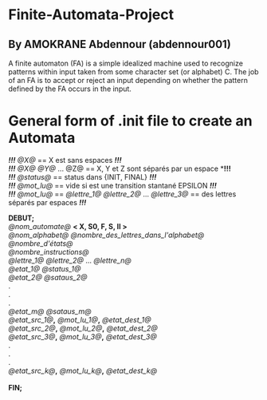 # Finite-Automata-Project

## By AMOKRANE Abdennour (abdennour001)

A finite automaton (FA) is a simple idealized machine used to recognize patterns within input taken from some character set (or alphabet) C. The job of an FA is to accept or reject an input depending on whether the pattern defined by the FA occurs in the input.

# General form of .init file to create an Automata

***!!!*** *@X@* == X est sans espaces ***!!!*** <br/>
***!!!*** *@X@* *@Y@* ... @Z@ == X, Y et Z sont séparés par un espace ***!!!** <br/>
***!!!*** *@status@* == status dans {INIT, FINAL} ***!!!*** <br/>
***!!!*** *@mot_lu@* == vide si est une transition stantané EPSILON ***!!!*** <br/>
***!!!*** *@mot_lu@* == *@lettre_1@* *@lettre_2@* ... *@lettre_3@* == des lettres séparés par espaces ***!!!*** <br/>

**DEBUT;** <br/>
*@nom_automate@* **< X, S0, F, S, II >** <br/>
*@nom_alphabet@* *@nombre_des_lettres_dans_l'alphabet@* <br/>
*@nombre_d'états@* <br/>
*@nombre_instructions@* <br/>
*@lettre_1@* *@lettre_2@* ... *@lettre_n@* <br/>
*@etat_1@* *@status_1@* <br/>
*@etat_2@* *@sataus_2@* <br/>
.<br/>
.<br/>
.<br/>
*@etat_m@* *@sataus_m@*<br/>
*@etat_src_1@***,** *@mot_lu_1@***,** *@etat_dest_1@*<br/>
*@etat_src_2@***,** *@mot_lu_2@***,** *@etat_dest_2@*<br/>
*@etat_src_3@***,** *@mot_lu_3@***,** *@etat_dest_3@*<br/>
.<br/>
.<br/>
.<br/>
*@etat_src_k@***,** *@mot_lu_k@***,** *@etat_dest_k@*<br/>  
**FIN;**